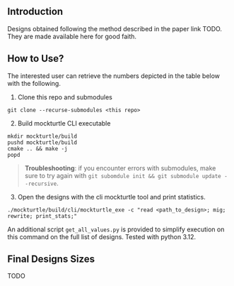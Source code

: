 
## Introduction
Designs obtained following the method described in the paper link TODO.
They are made available here for good faith.

## How to Use?
The interested user can retrieve the numbers depicted in the table below with the following.

1. Clone this repo and submodules
```
git clone --recurse-submodules <this repo>
```

2. Build mockturtle CLI executable
```
mkdir mockturtle/build
pushd mockturtle/build
cmake .. && make -j
popd
```
> **Troubleshooting**: if you encounter errors with submodules, make sure to try again with `git subomdule init && git submodule update --recursive`.

3. Open the designs with the cli mockturtle tool and print statistics.
```
./mockturtle/build/cli/mockturtle_exe -c "read <path_to_design>; mig; rewrite; print_stats;"
```

An additional script `get_all_values.py` is provided to simplify execution on this command on the full list of designs. Tested with python 3.12.

## Final Designs Sizes
TODO
